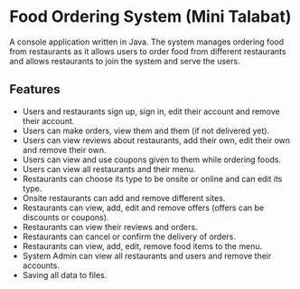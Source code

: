 # Food Ordering System (Mini Talabat)

A console application written in Java. The system manages ordering food from restaurants as it allows users to order food from different restaurants and allows restaurants to join the system and serve the users.

## Features

- Users and restaurants sign up, sign in, edit their account and remove their account.
- Users can make orders, view them and them (if not delivered yet).
- Users can view reviews about restaurants, add their own, edit their own and remove their own.
- Users can view and use coupons given to them while ordering foods.
- Users can view all restaurants and their menu.
- Restaurants can choose its type to be onsite or online and can edit its type.
- Onsite restaurants can add and remove different sites.
- Restaurants can view, add, edit and remove offers (offers can be discounts or coupons).
- Restaurants can view their reviews and orders.
- Restaurants can cancel or confirm the delivery of orders.
- Restaurants can view, add, edit, remove food items to the menu.
- System Admin can view all restaurants and users and remove their accounts.
- Saving all data to files.


